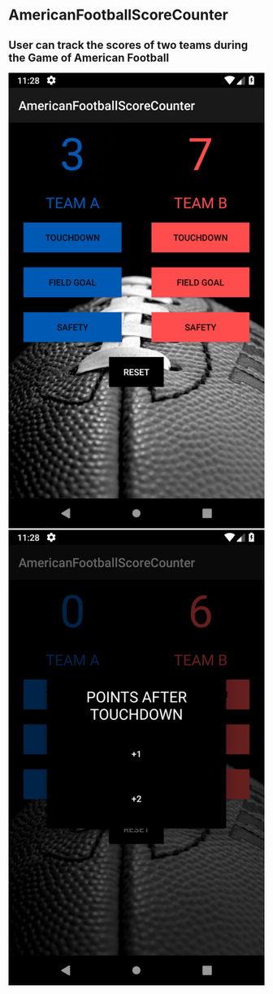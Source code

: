 # AmericanFootballScoreCounter

## User can track the scores of two teams during the Game of American Football

![image1](screenshot1.png) 
![image2](screenshot2.png)

